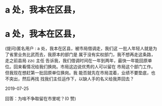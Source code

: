 # a 处，我本在区县，

# a 处，我本在区县，

(提问)匿名用户 : a 处，我本在区县，被市局借调走，我们这 一批人年轻人就是为了省里业务比武而去，我原本的部门是 属于没有实权部门，我不想再走这条路，走之前县局 zzc 主任 告诉我，我们借调时间在一年到两年，最快一年能回原单 位。回来看情况给我们换岗。市局这边说优秀的人可以留在 市局这个部门工作。但我现在想赶第一批回原单位换岗。我 能否就先在市局混着，业绩不要垫底，也不突出，然后再找 找我们主任运作下，以缺人手的名义给我弄回去？

2019-07-25

回答：为啥不争取留在市里呢？(0 赞)